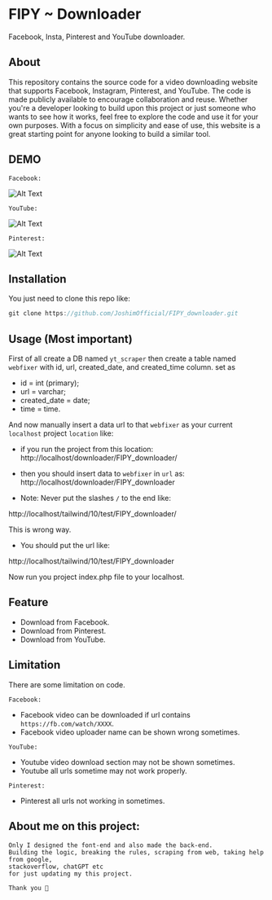 # FIPY ~ Downloader
Facebook, Insta, Pinterest and YouTube downloader.



## About

This repository contains the source code for a video downloading website that supports Facebook, Instagram, Pinterest, and YouTube. The code is made publicly available to encourage collaboration and reuse. Whether you're a developer looking to build upon this project or just someone who wants to see how it works, feel free to explore the code and use it for your own purposes. With a focus on simplicity and ease of use, this website is a great starting point for anyone looking to build a similar tool.

## DEMO
`Facebook:`

![Alt Text](demos/Facebook.gif)

`YouTube:`

![Alt Text](demos/YouTube.gif)

`Pinterest:`

![Alt Text](demos/Pinterest.gif)


## Installation

You just need to clone this repo like:

```groovy
git clone https://github.com/JoshimOfficial/FIPY_downloader.git
```


## Usage (Most important)

First of all create a DB named `yt_scraper` then create a table named `webfixer` with id, url, created_date, and created_time column.
set as  

- id = int (primary);
- url = varchar;
- created_date = date;
- time = time.

And now manually insert a data url to that `webfixer` as your current `localhost` project `location` like:

- if you run the project from this location:
http://localhost/downloader/FIPY_downloader/


- then you should insert data to `webfixer` in `url` as:
http://localhost/downloader/FIPY_downloader



- Note: Never put the slashes `/` to the end like: 

http://localhost/tailwind/10/test/FIPY_downloader/

This is wrong way.



- You should put the url like:

http://localhost/tailwind/10/test/FIPY_downloader


Now run you project index.php file to your localhost. 


## Feature

- Download from Facebook.
- Download from Pinterest.
- Download from YouTube.


## Limitation

There are some limitation on code. 


`Facebook:`
- Facebook video can be downloaded if url contains `https://fb.com/watch/XXXX`.
- Facebook video uploader name can be shown wrong sometimes.

`YouTube:`
- Youtube video download section may not be shown sometimes.
- Youtube all urls sometime may not work properly.

`Pinterest:`
- Pinterest all urls not working in sometimes.


## About me on this project:

```
Only I designed the font-end and also made the back-end.
Building the logic, breaking the rules, scraping from web, taking help from google, 
stackoverflow, chatGPT etc
for just updating my this project. 

Thank you 💜

```